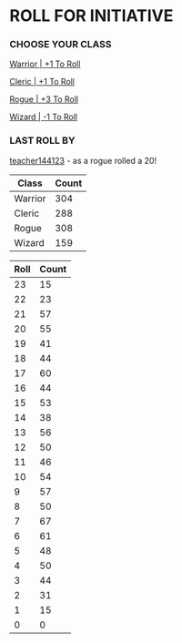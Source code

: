 # ROLL FOR INITIATIVE
### CHOOSE YOUR CLASS

[Warrior | +1 To Roll](https://github.com/benjaminsampica/benjaminsampica/issues/new?title=roll%7Cwarrior&body=Just+click+%27Submit+new+issue%27.)

[Cleric | +1 To Roll](https://github.com/benjaminsampica/benjaminsampica/issues/new?title=roll%7Ccleric&body=Just+click+%27Submit+new+issue%27.)

[Rogue | +3 To Roll](https://github.com/benjaminsampica/benjaminsampica/issues/new?title=roll%7Crogue&body=Just+click+%27Submit+new+issue%27.)

[Wizard | -1 To Roll](https://github.com/benjaminsampica/benjaminsampica/issues/new?title=roll%7Cwizard&body=Just+click+%27Submit+new+issue%27.)
### LAST ROLL BY
[teacher144123](https://www.github.com/teacher144123) - as a rogue rolled a 20!

|Class|Count|
|-|-|
|Warrior|304|
|Cleric|288|
|Rogue|308|
|Wizard|159|

|Roll|Count|
|-|-|
|23|15
|22|23
|21|57
|20|55
|19|41
|18|44
|17|60
|16|44
|15|53
|14|38
|13|56
|12|50
|11|46
|10|54
|9|57
|8|50
|7|67
|6|61
|5|48
|4|50
|3|44
|2|31
|1|15
|0|0
